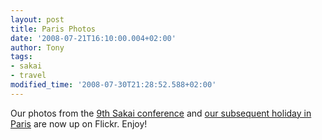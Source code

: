 ```yaml
---
layout: post
title: Paris Photos
date: '2008-07-21T16:10:00.004+02:00'
author: Tony
tags:
- sakai
- travel
modified_time: '2008-07-30T21:28:52.588+02:00'
---
```


Our photos from the [9th
Sakai conference](http://www.flickr.com/photos/elaineandtony/sets/72157606206005684/) and [our
subsequent holiday in Paris](http://www.flickr.com/photos/elaineandtony/sets/72157606187772971/) are now up on Flickr. Enjoy!
